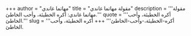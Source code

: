 +++
author = "مهاتما غاندي"
title = "مقولة مهاتما غاندي"
description = '''مقولة مهاتما غاندي: أكره الخطيئة، وأحب الخاطئ.'''
quote = '''أكره الخطيئة، وأحب الخاطئ.'''
slug = '''أكره-الخطيئة،-وأحب-الخاطئ'''
+++
أكره الخطيئة، وأحب الخاطئ.
